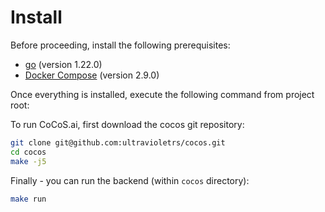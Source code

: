 # Install

Before proceeding, install the following prerequisites:

- [go](https://go.dev/doc/install) (version 1.22.0)
- [Docker Compose](https://docs.docker.com/compose/install/) (version 2.9.0)

Once everything is installed, execute the following command from project root:

To run CoCoS.ai, first download the cocos git repository:

```bash
git clone git@github.com:ultravioletrs/cocos.git
cd cocos
make -j5
```

Finally - you can run the backend (within `cocos` directory):

```bash
make run
```
